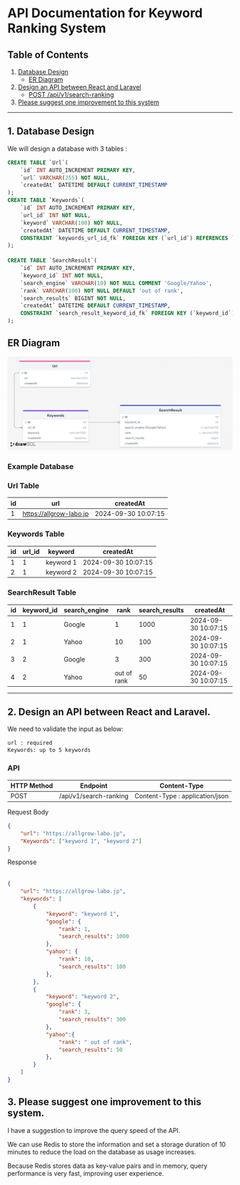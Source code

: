 # API Documentation for Keyword Ranking System

## Table of Contents
1. [Database Design](#1-database-design)
    - [ER Diagram](#er-diagram)
2. [Design an API between React and Laravel](#2-design-an-api-between-react-and-laravel)
    - [POST /api/v1/search-ranking](#api)
3. [Please suggest one improvement to this system](#3-please-suggest-one-improvement-to-this-system)

---

## 1. Database Design
We will design a database with 3 tables :

```sql
CREATE TABLE `Url`(
    `id` INT AUTO_INCREMENT PRIMARY KEY,
    `url` VARCHAR(255) NOT NULL,
    `createdAt` DATETIME DEFAULT CURRENT_TIMESTAMP
);
CREATE TABLE `Keywords`(
    `id` INT AUTO_INCREMENT PRIMARY KEY,
    `url_id` INT NOT NULL,
    `keyword` VARCHAR(100) NOT NULL,
    `createdAt` DATETIME DEFAULT CURRENT_TIMESTAMP,
    CONSTRAINT `keywords_url_id_fk` FOREIGN KEY (`url_id`) REFERENCES `Url` (`id`)
);

CREATE TABLE `SearchResult`(
    `id` INT AUTO_INCREMENT PRIMARY KEY,
    `keyword_id` INT NOT NULL,
    `search_engine` VARCHAR(10) NOT NULL COMMENT 'Google/Yahoo',
    `rank` VARCHAR(100) NOT NULL DEFAULT 'out of rank',
    `search_results` BIGINT NOT NULL,
    `createdAt` DATETIME DEFAULT CURRENT_TIMESTAMP,
    CONSTRAINT `search_result_keyword_id_fk` FOREIGN KEY (`keyword_id`) REFERENCES `Keywords` (`id`)
);
```

## ER Diagram

<!-- [Nhấp vào đây để xem sơ đồ](https://drawsql.app/teams/local-25/diagrams/test-allgrowlabo/embed) -->
![Wireframe Example](diagram_sql.png)


### Example Database

### Url Table
| id | url                      |  createdAt |
|----|-------                   |-------------|
| 1  | https://allgrow-labo.jp  | 2024-09-30 10:07:15 | 

### Keywords Table
| id | url_id | keyword   |  createdAt |
|----|------- |---------  |-------------|
| 1  | 1      | keyword 1 | 2024-09-30 10:07:15 | 
| 2  | 1      | keyword 2 | 2024-09-30 10:07:15 | 

### SearchResult Table
| id | keyword_id | search_engine | rank        | search_results | createdAt |
|----|-------     |-------------  |------       |-------------   |-------------|
| 1  | 1          | Google        | 1           | 1000            | 2024-09-30 10:07:15 | 
| 2  | 1          | Yahoo         | 10          | 100            | 2024-09-30 10:07:15 | 
| 3  | 2          | Google        | 3           | 300            | 2024-09-30 10:07:15 | 
| 4  | 2          | Yahoo         | out of rank | 50            | 2024-09-30 10:07:15 | 

--- 

## 2. Design an API between React and Laravel.

We need to validate the input as below: 
```
url : required
Keywords: up to 5 keywords
```

### API
| HTTP Method | Endpoint      | Content-Type |
|-------------|---------------|-------------|
| POST        | /api/v1/search-ranking | Content-Type : application/json | 

Request Body
```json
{
    "url": "https://allgrow-labo.jp",
    "Keywords": ["keyword 1", "keyword 2"]
}
```

Response
```json

{
    "url": "https://allgrow-labo.jp",
    "keywords": [
        {
            "keyword": "keyword 1",
            "google": {
                "rank": 1,
                "search_results": 1000
            },
            "yahoo": {
                "rank": 10,
                "search_results": 100
            },
        },
        {
            "keyword": "keyword 2",
            "google": {
                "rank": 3,
                "search_results": 300
            },
            "yahoo":{
                "rank": " out of rank",
                "search_results": 50
            },
        }
    ]
}

```

## 3. Please suggest one improvement to this system.

I have a suggestion to improve the query speed of the API. 

We can use Redis to store the information and set a storage duration of 10 minutes to reduce the load on the database as usage increases.

Because Redis stores data as key-value pairs and in memory, query performance is very fast, improving user experience. 
